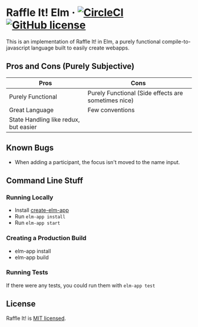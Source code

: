 # Raffle It! Elm &middot; [![CircleCI](https://circleci.com/gh/raffleit/raffleit-elm.svg?style=shield)](https://circleci.com/gh/raffleit/raffleit-elm) [![GitHub license](https://img.shields.io/badge/license-MIT-blue.svg)](https://github.com/raffleit/raffleit-elm/blob/master/LICENSE)

This is an implementation of Raffle It! in Elm, a purely functional compile-to-javascript language built to easily create webapps.

## Pros and Cons (Purely Subjective)

Pros | Cons
---- | --------
Purely Functional | Purely Functional (Side effects are sometimes nice)
Great Language | Few conventions
State Handling like redux, but easier | 


## Known Bugs
- When adding a participant, the focus isn't moved to the name input.

## Command Line Stuff

### Running Locally
* Install [create-elm-app](https://www.npmjs.com/package/create-elm-app)
* Run `elm-app install`
* Run `elm-app start`

### Creating a Production Build
* elm-app install
* elm-app build

### Running Tests
If there were any tests, you could run them with `elm-app test`

## License

Raffle It! is [MIT licensed](./LICENSE).
